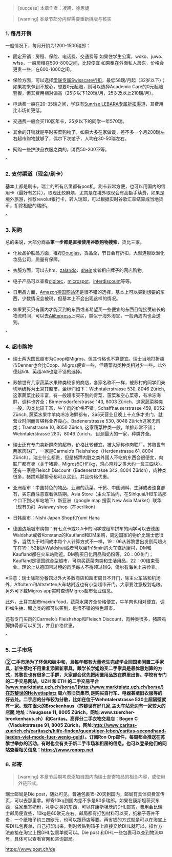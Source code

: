 > [success] 本章作者：凌晞、徐思婕

> [warning] 本章节部分内容需要重新排版与核实

### **1. 每月开销**

一般情况下，每月开销为1200-1500瑞郎：

- 固定开销：房租、保险、电话费、交通费等
如果住学生公寓，woko、juwo、wfss，一般房租在500-800之间，比较便宜
如果租在外面私人房东，价格会更贵一些，在600-1000之间。

- 保险方面，可以选择[学联专属Swisscare折扣](https://forum.acssz.org/d/51-swisscarebao-xian-guideline-da-yi-he-xue-lian-zhe-kou)，最低58瑞/月起（32岁以下）；如果初来乍到不放心，想要0元起赔，则可以选择Academic Care的0元起赔套餐，但其费用相对偏高（25岁以下120瑞/月，25岁及以上210瑞/月）。

- 电话费一般在20-35瑞之间，学联有[Sunrise LEBARA专属折扣渠道](22prepaid电话卡.md)，其费用比市场价更低。

- 交通费一般会买110区年卡，25岁以下的同学一年570瑞。

- 其余的开销就是平时买菜购物了，如果大多在家做饭，差不多一个月200瑞左右超市购物就够了，偶尔下次馆子，人均在30-50瑞左右。

- 网购一些护肤品衣服之类的，消费50-200不等。

^

### **2. 支付渠道（现金/刷卡）**

基本上都是刷卡，瑞士的所有店里都有pos机，刷卡非常方便，也可以用国内的信用卡（最好有芯片）。取现比较麻烦，尤其是在境外取现会有高额手续费，如果是境外旅游，推荐revolut银行卡，转入瑞郎，可以根据实时谷歌汇率结算成当地货币，扣除相应的瑞郎。

^

### **3. 网购**

总的来说，大部分商品**第一步都是直接使用谷歌购物搜索**，货比三家。

- 化妆品护肤品方面，推荐[Douglas](<https://www.douglas.ch/de>)，货品全，节日会有折扣，大型连锁欧洲化妆品公司，质量有保障。

- 衣服方面，可以去hm、[zalando](<https://www.zalando.ch/damen-home/>)、[shein](<https://ch.shein.com/>)或者相应牌子的网店购物。

- 电子产品可以查看[digitec](<https://www.digitec.ch/en>)，[microspot](<https://www.microspot.ch/de>)，[interdiscount](<https://www.interdiscount.ch/de>)等等。

- 日用品方面，[Amazon德国网站](<https://www.amazon.de/>)还是很不错的选择，基本上可以买到想要的东西，少数情况会被税，但基本上不会出现这样的情况。

- 如果要买只有国内才能买到的东西或者希望买一些便宜的东西且能接受较长的物流时间，可以去[AliExpress](<https://de.aliexpress.com/?gatewayAdapt=glo2deu>)上购买，类似于海外淘宝，一般两周内也会送到。

^

### **4. 超市购物**

- 瑞士两大国民超市为Coop和Migros，但其价格也不算便宜。瑞士当地打折超市Denner也会比Coop、Migros便宜一些，但蔬菜肉类种类相对少一些。此外德超lidl、英超aldi也是不错的选择。

- 苏黎世有几家蔬菜水果种类较多的商店，各家名称不一样，被苏村的同学们亲切地统称为土耳其超市。坐标们如下：Wehntalerstrasse 530, 8046 Zürich, 这家蔬菜比较丰富，有一般超市买不到的青菜、菠菜和空心菜等，有冷冻海鲜，调料也齐全；Birmensdorferstrasse 143, 8003 Zürich，这家蔬菜种类一般，肉类比较丰富，牛羊肉的价格不错；Schaffhauserstrasse 459, 8052 Zürich, 蔬菜水果牛羊肉冷冻海鲜都有，365天营业且晚上十点多才关门，就营业时间而言堪称业界良心。Badenerstrasse 530, 8048 Zürich这家无肉类；Tramstrasse 10, 8050 Zürich, 这家蔬菜种类一般，羊排非常不错；Wehntalerstrasse 280，8046 Zürich， 目测最大的一家，种类齐全。

- 瑞士还有专门卖新鲜肉的超市，价格比较便宜，被大家称作肉联厂。苏黎世有两家肉联厂，一家是Carmelo’s Fleishshop（Herdenstrasse 61, 8004 Zürich）。瑞士什么都贵，但是猪蹄内脏之类外国人不吃的东西会很便宜，肉联厂都有卖（关于猪蹄，Migros5CHF/kg，鸡心鸡胗之类大约一盒三四块）。还有一家是Fleisch Discount（Badenerstrasse 342, 8004 Zürich），肉种类很多，猪蹄鸡脚排骨都可以买到，并且价格优惠。

- 亚洲超市：中国特色的物品、亚洲的蔬菜、干货、中国调料、生鲜或者速食都有，买东西注意查看保质期。Asia Store（主火车站内，在Sihlquai/HB车站那个口下到火车站地下）新亚洲（google map 搜索 New Asia Market）联华（现有3家）Asiaway shop（在oerlikon）

- 日韩超市：Nishi Japan Shop和Yumi Hana

- 德国边境城市购物：有七点卡或G.A卡的同学或租车拼车的同学可以去德国Waldshut或者Konstanz的Kaufland和DM采购，周边国家的物价比瑞士低很多，当然关于时间成本每个人计算方式不一样。19：06从苏黎世出发倒两趟火车在19：52到达Waldshut或者可以坐1h15min的火车直达康村，DM和Kaufland都在火车站附近。DM购买日化用品和奶粉等，20：00关门；Kaufland是德国综合型超市，可购买蔬菜肉类和生活用品，22：00结束营业。理论上从德国带过境的肉类每人不得超过1KG，偶尔有海关上来检查。

※注意：瑞士除部分餐馆以外大多数商店和超市周日不开门，除主火车站和机场外，Affoltern和Altstetten火车站附近也有小型超市开门，大家要注意规划屯粮。另外可下载Migros app实时查询Migros超市营业信息。

此外，土耳其超市maxim food，蔬菜水果齐全价格便宜，牛羊肉也相对便宜，调料如生抽、醋之类的都可以买到，是很不错的特色超市。

还有专门买肉的Carmelo’s Fleishshop和Fleisch Discount，肉种类很多，猪蹄鸡脚排骨都可以买到，并且价格优惠。

^

### **5. 二手市场**


**②二手市场为了环保和碳中和，且每年都有大量老生完成学业回国卖闲置二手家具，新生落地不用重复添置新家具，跟学长学姐购买二手家具是最优惠划算的方式，苏黎世也有很多二手群，大家都会优先把闲置用品放在群里出售。学校有专门的二手交易网站，UZH 和 ETH 的二手交易平台 [www.marktplatz.uzh.ch/borse/](http://www.marktplatz.uzh.ch/borse/)在苏黎世的Helvetiaplatz 周六有旧货集市,是购买自行车、电器甚至旧衣服等的好去处。二手店的分布较为分散，比如在位于Wehntalerstrasse 530土超隔壁就有一家。现在很火的Brockenhaus（苏黎世有好几家,主火车站旁边有一家较大的店面,地址：Neugasse 11, 8005 Zürich，网址:www\.zuercher-brockenhaus.ch）和Caritas。高评分二手衣物交易店：Bogen C（Viaduktstrasse 91, 8005 Zürich，网址:<http://www.caritas-zuerich.ch/caritaszh/hilfe-finden/guenstiger-leben/caritas-secondhand-laeden-viel-mode-fuer-wenig-geld>）。订阅Ron Orp邮件，每周都会推送在苏黎世举办的活动，有时也会有关于新二手市场和租房的信息。也可以登录他们的网站查看相关信息：<https://www.ronorp.net>**



### **6. 邮寄**

> [warning] 本章节后期考虑添加自国内向瑞士邮寄物品的相关内容，或使用外链形式。

瑞士邮局是Die post，随处可见。普通包裹15-20天到国内，邮局有具体资费宣传页，可以去那里拿。邮寄10kg到国内差不多是80多瑞郎。如果在康斯坦茨买东西，往家里寄奶粉，礼物之类的东西，可以在康斯坦茨的DHL邮寄，费用会比瑞士邮局便宜些，10kg是60欧元左右。邮局都有打包材料可以买，纸箱子等并不贵，一个纸箱子约三四欧元，也可以跟药店等要。再省钱的方式就是可以在淘宝上买DHL包裹单，自己打印出来，到时候贴到箱子上直接交给DHL就可以，操作方法直接在淘宝上搜DHL包裹单就可以。Die post 和DHL一些包裹可以查到物流单号，具体可以查看官网和咨询邮局。

<https://www.post.ch/de>
